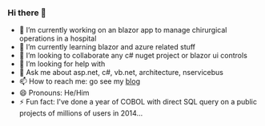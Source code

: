 ### Hi there 👋
- 🔭 I’m currently working on an blazor app to manage chirurgical operations in a hospital
- 🌱 I’m currently learning blazor and azure related stuff
- 👯 I’m looking to collaborate any c# nuget project or blazor ui controls
- 🤔 I’m looking for help with 
- 💬 Ask me about asp.net, c#, vb.net, architecture, nservicebus
- 📫 How to reach me: go see my [blog](https://www.larochelab.com/) 
- 😄 Pronouns: He/Him
- ⚡ Fun fact: I've done a year of COBOL with direct SQL query on a public projects of millions of users in 2014...
